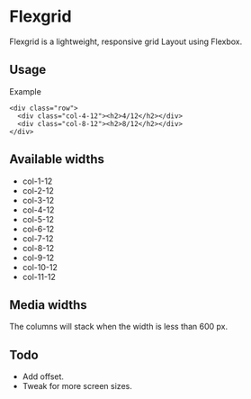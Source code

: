 # Flexgrid

Flexgrid is a lightweight, responsive grid Layout using Flexbox.

## Usage
Example
````
<div class="row">
  <div class="col-4-12"><h2>4/12</h2></div>
  <div class="col-8-12"><h2>8/12</h2></div>
</div>
````

## Available widths
- col-1-12
- col-2-12
- col-3-12
- col-4-12
- col-5-12
- col-6-12
- col-7-12
- col-8-12
- col-9-12
- col-10-12
- col-11-12

## Media widths
The columns will stack when the width is less than 600 px.

## Todo
- Add offset.
- Tweak for more screen sizes.
